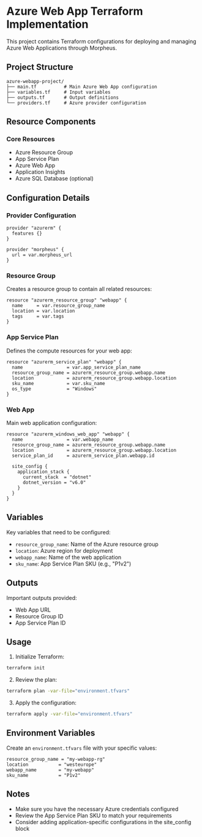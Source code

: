 # Azure Web App Terraform Implementation

This project contains Terraform configurations for deploying and managing Azure Web Applications through Morpheus.

## Project Structure

```
azure-webapp-project/
├── main.tf          # Main Azure Web App configuration
├── variables.tf     # Input variables
├── outputs.tf       # Output definitions
└── providers.tf     # Azure provider configuration
```

## Resource Components

### Core Resources
- Azure Resource Group
- App Service Plan
- Azure Web App
- Application Insights
- Azure SQL Database (optional)

## Configuration Details

### Provider Configuration
```hcl
provider "azurerm" {
  features {}
}

provider "morpheus" {
  url = var.morpheus_url
}
```

### Resource Group
Creates a resource group to contain all related resources:
```hcl
resource "azurerm_resource_group" "webapp" {
  name     = var.resource_group_name
  location = var.location
  tags     = var.tags
}
```

### App Service Plan
Defines the compute resources for your web app:
```hcl
resource "azurerm_service_plan" "webapp" {
  name                = var.app_service_plan_name
  resource_group_name = azurerm_resource_group.webapp.name
  location            = azurerm_resource_group.webapp.location
  sku_name            = var.sku_name
  os_type             = "Windows"
}
```

### Web App
Main web application configuration:
```hcl
resource "azurerm_windows_web_app" "webapp" {
  name                = var.webapp_name
  resource_group_name = azurerm_resource_group.webapp.name
  location            = azurerm_resource_group.webapp.location
  service_plan_id     = azurerm_service_plan.webapp.id

  site_config {
    application_stack {
      current_stack  = "dotnet"
      dotnet_version = "v6.0"
    }
  }
}
```

## Variables

Key variables that need to be configured:

- `resource_group_name`: Name of the Azure resource group
- `location`: Azure region for deployment
- `webapp_name`: Name of the web application
- `sku_name`: App Service Plan SKU (e.g., "P1v2")

## Outputs

Important outputs provided:

- Web App URL
- Resource Group ID
- App Service Plan ID

## Usage

1. Initialize Terraform:
```bash
terraform init
```

2. Review the plan:
```bash
terraform plan -var-file="environment.tfvars"
```

3. Apply the configuration:
```bash
terraform apply -var-file="environment.tfvars"
```

## Environment Variables

Create an `environment.tfvars` file with your specific values:
```hcl
resource_group_name = "my-webapp-rg"
location           = "westeurope"
webapp_name        = "my-webapp"
sku_name           = "P1v2"
```

## Notes
- Make sure you have the necessary Azure credentials configured
- Review the App Service Plan SKU to match your requirements
- Consider adding application-specific configurations in the site_config block
